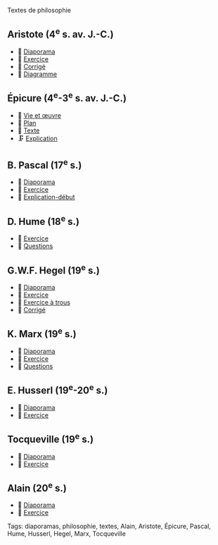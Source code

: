 Textes de philosophie

## Aristote (4<sup>e</sup> s. av. J.-C.)

- 📄 [Diaporama](./Aristote-Éthique_à_Nicomaque_V-14_Diapo-Web.pdf)
- 📄 [Exercice](./Aristote-Éthique_à_Nicomaque_V-14_Colonnes.pdf)
- 📄 [Corrigé](./Aristote-Éthique_à_Nicomaque-V14-Corrigé_DS.pdf)
- 🎨 [Diagramme](./aristote_justice.png)

## Épicure (4<sup>e</sup>-3<sup>e</sup> s. av. J.-C.)

- 📄 [Vie et œuvre](./Épicure-Vie_et_œuvre.pdf)
- 📄 [Plan](./Épicure-Lettre_à_Ménécée-Plan.pdf)
- 📄 [Texte](./Épicure-Lettre_à_Ménécée.pdf)
- 🗜️ [Explication](./Épicure-Explication.zip)

## B. Pascal (17<sup>e</sup> s.)

- 📄 [Diaporama](./Pascal-Pensées_139.pdf)
- 📄 [Exercice](./Pascal-Le_Divertissement_et_lennui-Pensées.pdf)
- 📄 [Explication-début](./Pascal_Divertissement_début-explication.pdf)

## D. Hume (18<sup>e</sup> s.)

- 📄 [Exercice](./Hume-Enquête_sur_les_principes_de_la_morale-III_2.pdf)
- 📄 [Questions](./Hume-Enquête_sur_les_principes_de_la_morale-III_2-Questions.pdf)

## G.W.F. Hegel (19<sup>e</sup> s.)

- 📄 [Diaporama](./Hegel-Intérêt_œuvre_art-diaporama.pdf)
- 📄 [Exercice](./Hegel-Intérêt_œuvre_art-exercice.pdf)
- 📄 [Exercice à trous](./Hegel-Intérêt_œuvre_art-exercice_à_trous.pdf)
- 📄 [Corrigé](./Hegel-Intérêt_œuvre_art-corrigé.pdf)

## K. Marx (19<sup>e</sup> s.)

- 📄 [Diaporama](./Marx-Capital-Liberté_et_nécessité-Diapo.pdf)
- 📄 [Exercice](./Marx-Capital-Liberté_et_nécessité-Colonnes.pdf)
- 📄 [Questions](./Marx-Capital-Liberté_et_nécessité.pdf)

## E. Husserl (19<sup>e</sup>-20<sup>e</sup> s.)

- 📄 [Diaporama](./Husserl-Méditations_cartésiennes-Intentionnalité-Diapo.pdf)
- 📄 [Exercice](./Husserl-Méditations_cartésiennes-Intentionnalité.pdf)

## Tocqueville (19<sup>e</sup> s.)

- 📄 [Diaporama](./Tocqueville-De_la_démocratie_en_Amérique-Despotisme_démocratique_Diaporama.pdf)
- 📄 [Exercice](./Tocqueville-De_la_démocratie_en_Amérique-Despotisme_démocratique.pdf)

## Alain (20<sup>e</sup> s.)

- 📄 [Diaporama](./Alain-Artiste_et_artisan.pdf)
- 📄 [Exercice](./Alain-Artiste_et_artisan-exercice.pdf)

Tags: diaporamas, philosophie, textes, Alain, Aristote, Épicure, Pascal, Hume, Husserl, Hegel, Marx, Tocqueville
